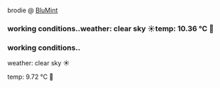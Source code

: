 brodie @ [BluMint](https://www.linkedin.com/company/blumint-io/)

<!--weather_start-->
### working conditions..weather: clear sky ☀️temp: 10.36 °C 👕<!--weather_end-->
<!--weather_start-->
### working conditions..

weather: clear sky ☀️

temp: 9.72 °C 🧥
<!--weather_end-->
